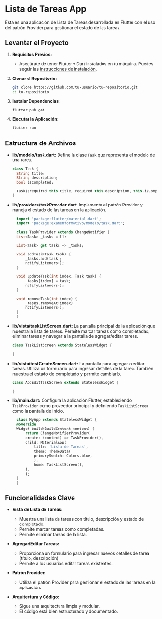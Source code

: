 # Lista de Tareas App

Esta es una aplicación de Lista de Tareas desarrollada en Flutter con el uso del patrón Provider para gestionar el estado de las tareas.

## Levantar el Proyecto

1. **Requisitos Previos:**
   - Asegúrate de tener Flutter y Dart instalados en tu máquina. Puedes seguir las [instrucciones de instalación](https://flutter.dev/docs/get-started/install).

2. **Clonar el Repositorio:**
   ```bash
   git clone https://github.com/tu-usuario/tu-repositorio.git
   cd tu-repositorio
   ```

3. **Instalar Dependencias:**
   ```bash
   flutter pub get
   ```

4. **Ejecutar la Aplicación:**
   ```bash
   flutter run
   ```

## Estructura de Archivos

- **lib/modelo/task.dart:** Define la clase `Task` que representa el modelo de una tarea.

  ```dart
  class Task {
    String title;
    String description;
    bool isCompleted;

    Task({required this.title, required this.description, this.isCompleted = false});
  }
  ```

- **lib/providers/taskProvider.dart:** Implementa el patrón Provider y maneja el estado de las tareas en la aplicación.

  ```dart
    import 'package:flutter/material.dart';
    import 'package:examenformativo/modelo/task.dart';

    class TaskProvider extends ChangeNotifier {
    List<Task> _tasks = [];

    List<Task> get tasks => _tasks;

    void addTask(Task task) {
        _tasks.add(task);
        notifyListeners();
    }

    void updateTask(int index, Task task) {
        _tasks[index] = task;
        notifyListeners();
    }

    void removeTask(int index) {
        _tasks.removeAt(index);
        notifyListeners();
    }
    }

  ```

- **lib/vista/taskListScreen.dart:** La pantalla principal de la aplicación que muestra la lista de tareas. Permite marcar tareas como completadas, eliminar tareas y navegar a la pantalla de agregar/editar tareas.

  ```dart
  class TaskListScreen extends StatelessWidget {
    
  }
  ```

- **lib/vista/testCreateScreen.dart:** La pantalla para agregar o editar tareas. Utiliza un formulario para ingresar detalles de la tarea. También muestra el estado de completado y permite cambiarlo.

    ```dart
    class AddEditTaskScreen extends StatelessWidget {
    
    }

    ```

- **lib/main.dart:** Configura la aplicación Flutter, estableciendo `TaskProvider` como proveedor principal y definiendo `TaskListScreen` como la pantalla de inicio.

  ```dart
    class MyApp extends StatelessWidget {
    @override
    Widget build(BuildContext context) {
        return ChangeNotifierProvider(
        create: (context) => TaskProvider(),
        child: MaterialApp(
            title: 'Lista de Tareas',
            theme: ThemeData(
            primarySwatch: Colors.blue,
            ),
            home: TaskListScreen(),
        ),
        );
    }
    }
  ```

## Funcionalidades Clave

- **Vista de Lista de Tareas:**
  - Muestra una lista de tareas con título, descripción y estado de completado.
  - Permite marcar tareas como completadas.
  - Permite eliminar tareas de la lista.

- **Agregar/Editar Tareas:**
  - Proporciona un formulario para ingresar nuevos detalles de tarea (título, descripción).
  - Permite a los usuarios editar tareas existentes.

- **Patrón Provider:**
  - Utiliza el patrón Provider para gestionar el estado de las tareas en la aplicación.

- **Arquitectura y Código:**
  - Sigue una arquitectura limpia y modular.
  - El código está bien estructurado y documentado.



